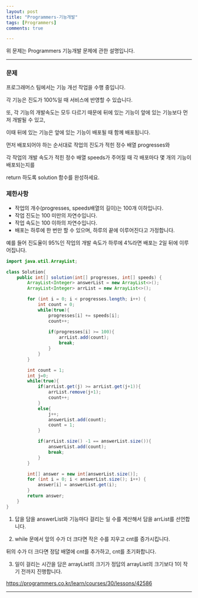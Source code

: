 ```yaml
---
layout: post
title: "Programmers-기능개발"
tags: [Programmers]
comments: true

---
```


위 문제는 Programmers 기능개발 문제에 관한 설명입니다.<br>

---

### 문제

프로그래머스 팀에서는 기능 개선 작업을 수행 중입니다.

각 기능은 진도가 100%일 때 서비스에 반영할 수 있습니다.

또, 각 기능의 개발속도는 모두 다르기 때문에 뒤에 있는 기능이 앞에 있는 기능보다 먼저 개발될 수 있고,

이때 뒤에 있는 기능은 앞에 있는 기능이 배포될 때 함께 배포됩니다.

먼저 배포되어야 하는 순서대로 작업의 진도가 적힌 정수 배열 progresses와 

각 작업의 개발 속도가 적힌 정수 배열 speeds가 주어질 때 각 배포마다 몇 개의 기능이 배포되는지를 

return 하도록 solution 함수를 완성하세요.

### 제한사항

* 작업의 개수(progresses, speeds배열의 길이)는 100개 이하입니다.
* 작업 진도는 100 미만의 자연수입니다.
* 작업 속도는 100 이하의 자연수입니다.
* 배포는 하루에 한 번만 할 수 있으며, 하루의 끝에 이루어진다고 가정합니다. 

예를 들어 진도율이 95%인 작업의 개발 속도가 하루에 4%라면 배포는 2일 뒤에 이루어집니다.

```java
import java.util.ArrayList;

class Solution{    
    public int[] solution(int[] progresses, int[] speeds) {
        ArrayList<Integer> answerList = new ArrayList<>();
        ArrayList<Integer> arrList = new ArrayList<>();

        for (int i = 0; i < progresses.length; i++) {
            int count = 0;
            while(true){
                progresses[i] += speeds[i];
                count++;
                
                if(progresses[i] >= 100){
                    arrList.add(count);
                    break;
                }    
            }
        }

        int count = 1;
        int j=0;
        while(true){
            if(arrList.get(j) >= arrList.get(j+1)){
                arrList.remove(j+1);
                count++;
            }
            else{
                j++;
                answerList.add(count);
                count = 1;
            }

            if(arrList.size() -1 == answerList.size()){
                answerList.add(count);
                break;
            }
        }

        int[] answer = new int[answerList.size()];
        for (int i = 0; i < answerList.size(); i++) {
            answer[i] = answerList.get(i);
        }
        return answer;
    }
}
```
1. 답을 담을 answerList와 기능마다 걸리는 일 수를 계산해서 담을 arrList를 선언합니다.

2. while 문에서 앞의 수가 더 크다면 작은 수를 지우고 cnt를 증가시킵니다.

뒤의 수가 더 크다면 정답 배열에 cnt를 추가하고, cnt를 초기화합니다.

3. 일이 걸리는 시간을 담은 arrayList의 크기가 정답의 arrayList의 크기보다 1이 작기 전까지 진행합니다.

https://programmers.co.kr/learn/courses/30/lessons/42586

---
